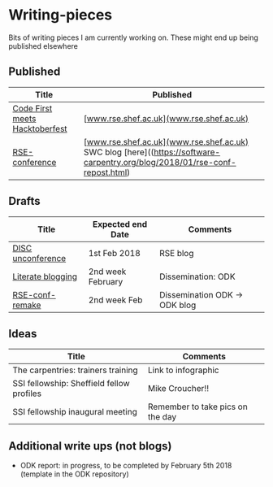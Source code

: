 # Writing-pieces


Bits of writing pieces I am currently working on. These might end up being published elsewhere

## Published
| Title                                                                | Published                                                                |
|----------------------------------------------------------------------|--------------------------------------------------------------------------|
| [Code First meets Hacktoberfest](CFG_meets_HAcktoberfest.md) | [www.rse.shef.ac.uk](www.rse.shef.ac.uk)                                 |
| [RSE-conference](./RSE-conference.md)                                | [www.rse.shef.ac.uk](www.rse.shef.ac.uk) SWC blog [here]((https://software-carpentry.org/blog/2018/01/rse-conf-repost.html) |

## Drafts
| Title                                       | Expected end Date | Comments                      |
|---------------------------------------------|-------------------|-------------------------------|
| [DISC unconference](./DISC.md)              | 1st Feb 2018      | RSE blog                      |
| [Literate blogging](./Literate_blogging.md) | 2nd week February | Dissemination: ODK            |
| [RSE-conf-remake](./RSE_ODK.md)             | 2nd week Feb      | Dissemination ODK -> ODK blog |

## Ideas
| Title                                     | Comments                          |
|-------------------------------------------|-----------------------------------|
| The carpentries: trainers training        | Link to infographic               |
| SSI fellowship: Sheffield fellow profiles | Mike Croucher!!                   |
| SSI fellowship inaugural meeting          | Remember to take pics on the day  |

## Additional write ups (not blogs)
- ODK report: in progress, to be completed by February 5th 2018 (template in the ODK repository)
